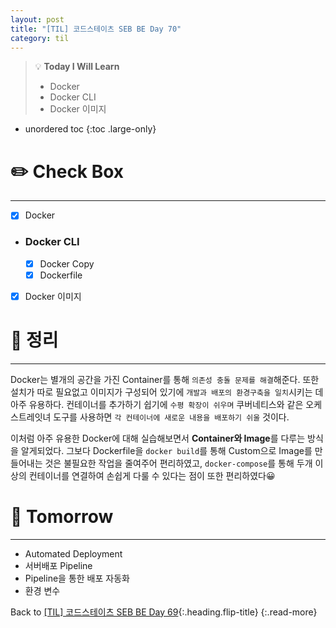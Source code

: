 ```yaml
---
layout: post
title: "[TIL] 코드스테이츠 SEB BE Day 70"
category: til
---
```

> 💡 **Today I Will Learn**
>
> * Docker
> * Docker CLI
> * Docker 이미지

* unordered toc
{:toc .large-only}

# ✏️ Check Box
***

* [x] <label>Docker</label>

* ### Docker CLI
  * [x] <label>Docker Copy</label>
  * [x] <label>Dockerfile</label>
  
* [x] <label>Docker 이미지</label>

# 📌 정리
***

Docker는 별개의 공간을 가진 Container를 통해 `의존성 충돌 문제를 해결`해준다. 또한 설치가 따로 필요없고 이미지가 구성되어 있기에 `개발과 배포의 환경구축을 일치`시키는 데 아주 유용하다. 컨테이너를 추가하기 쉽기에 `수평 확장이 쉬우며` 쿠버네티스와 같은 오케스트레잇녀 도구를 사용하면 `각 컨테이너에 새로운 내용을 배포하기 쉬울` 것이다.

이처럼 아주 유용한 Docker에 대해 실습해보면서 **Container와 Image**를 다루는 방식을 알게되었다. 그보다 Dockerfile을 `docker build`를 통해 Custom으로 Image를 만들어내는 것은 불필요한 작업을 줄여주어 편리하였고, `docker-compose`를 통해 두개 이상의 컨테이너를 연결하여 손쉽게 다룰 수 있다는 점이 또한 편리하였다😀

# 🎯 Tomorrow
***

* Automated Deployment
* 서버배포 Pipeline
* Pipeline을 통한 배포 자동화
* 환경 변수

Back to [[TIL] 코드스테이츠 SEB BE Day 69](220803-til){:.heading.flip-title}
{:.read-more}